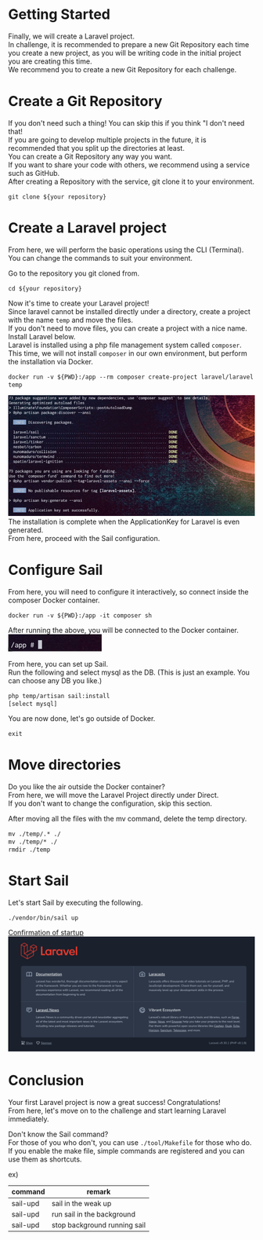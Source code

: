 # Getting Started
Finally, we will create a Laravel project.  
In challenge, it is recommended to prepare a new Git Repository each time you create a new project, as you will be writing code in the initial project you are creating this time.  
We recommend you to create a new Git Repository for each challenge.

# Create a Git Repository
If you don't need such a thing! You can skip this if you think "I don't need that!  
If you are going to develop multiple projects in the future, it is recommended that you split up the directories at least.  
You can create a Git Repository any way you want.  
If you want to share your code with others, we recommend using a service such as GitHub.  
After creating a Repository with the service, git clone it to your environment.

```
git clone ${your repository}
```

# Create a Laravel project
From here, we will perform the basic operations using the CLI (Terminal).  
You can change the commands to suit your environment.  

Go to the repository you git cloned from.  
```
cd ${your repository}
```

Now it's time to create your Laravel project!  
Since laravel cannot be installed directly under a directory, create a project with the name `temp` and move the files.  
If you don't need to move files, you can create a project with a nice name.
Install Laravel below.  
Laravel is installed using a php file management system called `composer`.  
This time, we will not install `composer` in our own environment, but perform the installation via Docker.  
```
docker run -v ${PWD}:/app --rm composer create-project laravel/laravel temp
```
![installation complete](./images/install-complete.png)
The installation is complete when the ApplicationKey for Laravel is even generated.  
From here, proceed with the Sail configuration.


# Configure Sail
From here, you will need to configure it interactively, so connect inside the composer Docker container.
```
docker run -v ${PWD}:/app -it composer sh
```
After running the above, you will be connected to the Docker container.  
![inside the container](./images/in-container.png)

From here, you can set up Sail.  
Run the following and select mysql as the DB. (This is just an example. You can choose any DB you like.)  
```
php temp/artisan sail:install
[select mysql]
```

You are now done, let's go outside of Docker.
```
exit
```

# Move directories
Do you like the air outside the Docker container?  
From here, we will move the Laravel Project directly under Direct.  
If you don't want to change the configuration, skip this section.  

After moving all the files with the mv command, delete the temp directory.
```
mv ./temp/.* ./
mv ./temp/* ./
rmdir ./temp
```

# Start Sail
Let's start Sail by executing the following.
```
./vendor/bin/sail up
```
[Confirmation of startup](http://localhost)  
![hello-laravel](./images/hello-laravel.png)


# Conclusion
Your first Laravel project is now a great success! Congratulations!  
From here, let's move on to the challenge and start learning Laravel immediately.  

Don't know the Sail command?  
For those of you who don't, you can use `./tool/Makefile` for those who do.  
If you enable the make file, simple commands are registered and you can use them as shortcuts. 

ex)  

| command  | remark                       |
|----------|------------------------------|
| sail-upd | sail in the weak up          |
| sail-upd | run sail in the background   |
| sail-upd | stop background running sail |
